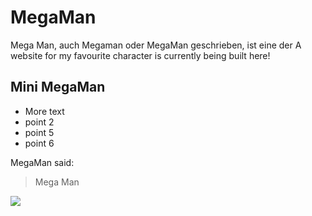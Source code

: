 # MegaMan
Mega Man, auch Megaman oder MegaMan geschrieben, ist eine der 
A website for my favourite character is currently being built here!

## Mini MegaMan
* More text
* point 2
* point 5
* point 6

MegaMan said:

> Mega
> Man

<img src='https://vignette.wikia.nocookie.net/megamanx/images/2/2a/MegaMan.png/revision/latest/scale-to-width-down/178?cb=20140606204558&path-prefix=de'/>

